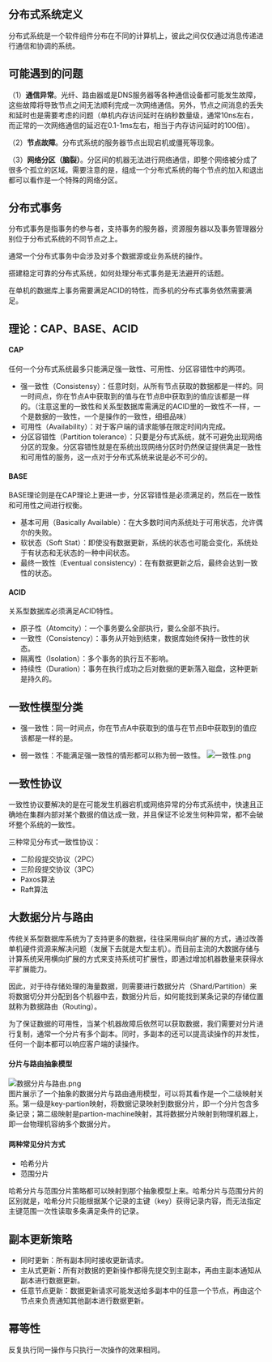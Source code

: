 ## 分布式系统定义
分布式系统是一个软件组件分布在不同的计算机上，彼此之间仅仅通过消息传递进行通信和协调的系统。

## 可能遇到的问题
（1）**通信异常**。光纤、路由器或是DNS服务器等各种通信设备都可能发生故障，这些故障将导致节点之间无法顺利完成一次网络通信。另外，节点之间消息的丢失和延时也是需要考虑的问题（单机内存访问延时在纳秒数量级，通常10ns左右，而正常的一次网络通信的延迟在0.1-1ms左右，相当于内存访问延时的100倍）。

（2）**节点故障**。分布式系统的服务器节点出现宕机或僵死等现象。

（3）**网络分区（脑裂）**。分区间的机器无法进行网络通信，即整个网络被分成了很多个孤立的区域。需要注意的是，组成一个分布式系统的每个节点的加入和退出都可以看作是一个特殊的网络分区。

## 分布式事务
分布式事务是指事务的参与者，支持事务的服务器，资源服务器以及事务管理器分别位于分布式系统的不同节点之上。

通常一个分布式事务中会涉及对多个数据源或业务系统的操作。

搭建稳定可靠的分布式系统，如何处理分布式事务是无法避开的话题。

在单机的数据库上事务需要满足ACID的特性，而多机的分布式事务依然需要满足。

## 理论：CAP、BASE、ACID
#### CAP
任何一个分布式系统最多只能满足强一致性、可用性、分区容错性中的两项。
- 强一致性（Consistensy）：任意时刻，从所有节点获取的数据都是一样的。同一时间点，你在节点A中获取到的值与在节点B中获取到的值应该都是一样的。（注意这里的一致性和关系型数据库需满足的ACID里的一致性不一样，一个是数据的一致性，一个是操作的一致性，细细品味）
- 可用性（Availability）：对于客户端的请求能够在限定时间内完成。
- 分区容错性（Partition tolerance）：只要是分布式系统，就不可避免出现网络分区的现象。分区容错性就是在系统出现网络分区时仍然保证提供满足一致性和可用性的服务，这一点对于分布式系统来说是必不可少的。

#### BASE
BASE理论则是在CAP理论上更进一步，分区容错性是必须满足的，然后在一致性和可用性之间进行权衡。
- 基本可用（Basically Available）：在大多数时间内系统处于可用状态，允许偶尔的失败。
- 软状态（Soft Stat）：即使没有数据更新，系统的状态也可能会变化，系统处于有状态和无状态的一种中间状态。
- 最终一致性（Eventual consistency）：在有数据更新之后，最终会达到一致性的状态。

#### ACID
关系型数据库必须满足ACID特性。
- 原子性（Atomcity）：一个事务要么全部执行，要么全部不执行。
- 一致性（Consistency）：事务从开始到结束，数据库始终保持一致性的状态。
- 隔离性（Isolation）：多个事务的执行互不影响。
- 持续性（Duration）：事务在执行成功之后对数据的更新落入磁盘，这种更新是持久的。

## 一致性模型分类
- 强一致性：同一时间点，你在节点A中获取到的值与在节点B中获取到的值应该都是一样的是。

- 弱一致性：不能满足强一致性的情形都可以称为弱一致性。
![一致性.png](http://ojydvou4n.bkt.clouddn.com/%E4%B8%80%E8%87%B4%E6%80%A7.png)

## 一致性协议
一致性协议要解决的是在可能发生机器宕机或网络异常的分布式系统中，快速且正确地在集群内部对某个数据的值达成一致，并且保证不论发生何种异常，都不会破坏整个系统的一致性。

三种常见分布式一致性协议：
- 二阶段提交协议（2PC）
- 三阶段提交协议（3PC）
- Paxos算法
- Raft算法

## 大数据分片与路由
传统关系型数据库系统为了支持更多的数据，往往采用纵向扩展的方式，通过改善单机硬件资源来解决问题（发展下去就是大型主机）。而目前主流的大数据存储与计算系统采用横向扩展的方式来支持系统可扩展性，即通过增加机器数量来获得水平扩展能力。

因此，对于待存储处理的海量数据，则需要进行数据分片（Shard/Partition）来将数据切分并分配到各个机器中去，数据分片后，如何能找到某条记录的存储位置就称为数据路由（Routing）。

为了保证数据的可用性，当某个机器故障后依然可以获取数据，我们需要对分片进行复制，通常一个分片有多个副本。同时，多副本的还可以提高读操作的并发性，任何一个副本都可以响应客户端的读操作。

#### 分片与路由抽象模型

![数据分片与路由.png](http://ojydvou4n.bkt.clouddn.com/%E5%88%86%E7%89%87%E4%B8%8E%E8%B7%AF%E7%94%B1.png)
<br>
图片展示了一个抽象的数据分片与路由通用模型，可以将其看作是一个二级映射关系。第一级是key-partion映射，将数据记录映射到数据分片，即一个分片包含多条记录；第二级映射是partion-machine映射，其将数据分片映射到物理机器上，即一台物理机容纳多个数据分片。

#### 两种常见分片方式
- 哈希分片
- 范围分片

哈希分片与范围分片策略都可以映射到那个抽象模型上来。哈希分片与范围分片的区别就是，哈希分片只能根据某个记录的主键（key）获得记录内容，而无法指定主键范围一次性读取多条满足条件的记录。

## 副本更新策略
- 同时更新：所有副本同时接收更新请求。
- 主从式更新：所有对数据的更新操作都得先提交到主副本，再由主副本通知从副本进行数据更新。
- 任意节点更新：数据更新请求可能发送给多副本中的任意一个节点，再由这个节点来负责通知其他副本进行数据更新。

## 幂等性
反复执行同一操作与只执行一次操作的效果相同。
<br><br><br><br>
